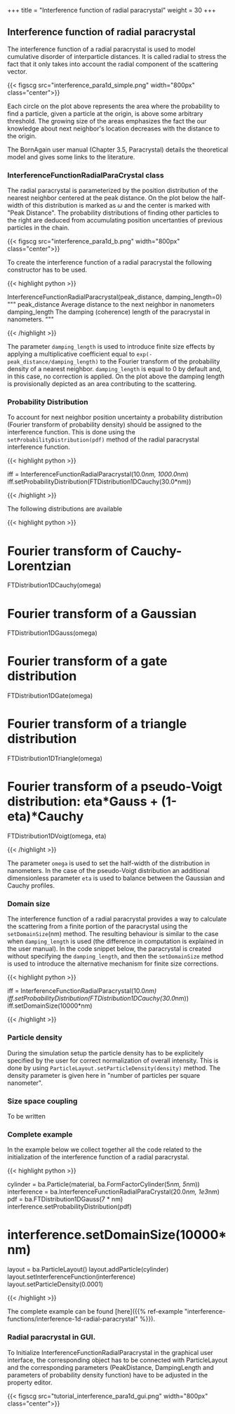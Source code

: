+++
title = "Interference function of radial paracrystal"
weight = 30
+++

## Interference function of radial paracrystal

The interference function of a radial paracrystal is used to model cumulative disorder of interparticle distances. It is called radial to stress the fact that it only takes into account the radial component of the scattering vector.

{{< figscg src="interference_para1d_simple.png" width="800px" class="center">}}

Each circle on the plot above represents the area where the probability to find a particle, given a particle at the origin, is above some arbitrary threshold. The growing size of the areas emphasizes the fact the our knowledge about next neighbor's location decreases with the distance to the origin.

The BornAgain user manual (Chapter 3.5, Paracrystal) details the theoretical model and gives some links to the literature.

### InterferenceFunctionRadialParaCrystal class

The radial paracrystal is parameterized by the position distribution of the nearest neighbor centered at the peak distance. On the plot below the half-width of this distribution is marked as $\omega$ and the center is marked with "Peak Distance". The probability distributions of finding other particles to the right  are deduced from accumulating position uncertanties of previous particles in the chain.

{{< figscg src="interference_para1d_b.png" width="800px" class="center">}}

To create the interference function of a radial paracrystal the following constructor has to be used.

{{< highlight python >}}

InterferenceFunctionRadialParacrystal(peak_distance, damping_length=0)
"""
peak_distance   Average distance to the next neighbor in nanometers
damping_length  The damping (coherence) length of the paracrystal in nanometers.
"""

{{< /highlight >}}

The parameter `damping_length` is used to introduce finite size effects by applying a multiplicative coefficient equal to `exp(-peak_distance/damping_length)` to the Fourier transform of the probability density of a nearest neighbor. `damping_length` is equal to 0 by default and, in this case, no correction is applied. On the plot above the damping length is provisionally depicted as an area contributing to the scattering.

### Probability Distribution

To account for next neighbor position uncertainty a probability distribution (Fourier transform of probability density) should be assigned to the interference function. This is done using the `setProbabilityDistribution(pdf)` method of the radial paracrystal interference function.

{{< highlight python >}}

iff = InterferenceFunctionRadialParacrystal(10.0*nm, 1000.0*nm)
iff.setProbabilityDistribution(FTDistribution1DCauchy(30.0*nm))

{{< /highlight >}}

The following distributions are available

{{< highlight python >}}

# Fourier transform of Cauchy-Lorentzian
FTDistribution1DCauchy(omega)
 
# Fourier transform of a Gaussian
FTDistribution1DGauss(omega)
 
# Fourier transform of a gate distribution
FTDistribution1DGate(omega)
 
# Fourier transform of a triangle distribution
FTDistribution1DTriangle(omega)
 
# Fourier transform of a pseudo-Voigt distribution: eta*Gauss + (1-eta)*Cauchy
FTDistribution1DVoigt(omega, eta)

{{< /highlight >}}

The parameter `omega` is used to set the half-width of the distribution in nanometers. In the case of the pseudo-Voigt distribution an additional dimensionless parameter `eta` is used to balance between the Gaussian and Cauchy profiles.

### Domain size

The interference function of a radial paracrystal provides a way to calculate the scattering from a finite portion of the paracrystal using the `setDomainSize`(nm) method. The resulting behaviour is similar to the case when `damping_length` is used (the difference in computation is explained in the user manual). In the code snippet below, the paracrystal is created without specifying the `damping_length`, and then the `setDomainSize` method is used to introduce the alternative mechanism for finite size corrections.

{{< highlight python >}}

iff = InterferenceFunctionRadialParacrystal(10.0*nm)
iff.setProbabilityDistribution(FTDistribution1DCauchy(30.0*nm))
iff.setDomainSize(10000*nm)

{{< /highlight >}}

### Particle density

During the simulation setup the particle density has to be explicitely specified by the user for correct normalization of overall intensity. This is done by using `ParticleLayout.setParticleDensity(density)` method. The density parameter is given here in "number of particles per square nanometer".

### Size space coupling

To be written

### Complete example

In the example below we collect together all the code related to the initialization of the interference function of a radial paracrystal.

{{< highlight python >}}

cylinder = ba.Particle(material, ba.FormFactorCylinder(5*nm, 5*nm))
interference = ba.InterferenceFunctionRadialParaCrystal(20.0*nm, 1e3*nm)
pdf = ba.FTDistribution1DGauss(7 * nm)
interference.setProbabilityDistribution(pdf)
# interference.setDomainSize(10000*nm)
 
layout = ba.ParticleLayout()
layout.addParticle(cylinder)
layout.setInterferenceFunction(interference)
layout.setParticleDensity(0.0001)

{{< /highlight >}}

The complete example can be found [here]({{% ref-example "interference-functions/interference-1d-radial-paracrystal" %}}).

### Radial paracrystal in GUI.

To Initialize InterferenceFunctionRadialParacrystal in the graphical user interface, the corresponding object has to be connected with ParticleLayout and the corresponding parameters (PeakDistance, DampingLength and parameters of probability density function) have to be adjusted in the property editor.

{{< figscg src="tutorial_interference_para1d_gui.png" width="800px" class="center">}}
